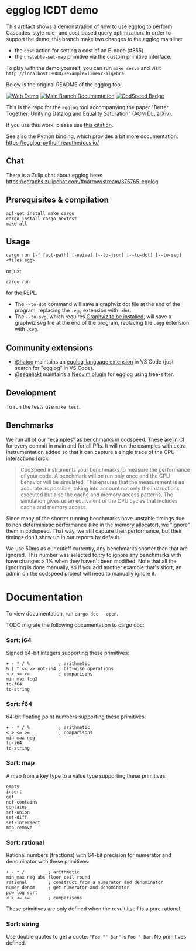 # egglog ICDT demo

This artifact shows a demonstration of how to use egglog to perform Cascades-style rule- and cost-based query optimization.
In order to support the demo, this branch make two changes to the egglog mainline:

- the `cost` action for setting a cost of an E-node (#355).
- the `unstable-set-map` primitive via the custom primitive interface.

To play with the demo yourself, you can run `make serve` and visit `http://localhost:8080/?example=linear-algebra`

Below is the original README of the egglog tool.

<a href="https://egraphs-good.github.io/egglog/">
    <img alt="Web Demo" src="https://img.shields.io/badge/-web demo-blue"></a>
<a href="https://egraphs-good.github.io/egglog/docs/egglog">
    <img alt="Main Branch Documentation" src="https://img.shields.io/badge/docs-main-blue"></a>
<a href="https://codspeed.io/egraphs-good/egglog">
    <img src="https://img.shields.io/endpoint?url=https://codspeed.io/badge.json" alt="CodSpeed Badge"/></a>

This is the repo for the `egglog` tool accompanying the paper
  "Better Together: Unifying Datalog and Equality Saturation"
  ([ACM DL](https://dl.acm.org/doi/10.1145/3591239), [arXiv](https://arxiv.org/abs/2304.04332)).

If you use this work, please use [this citation](./CITATION.bib).

See also the Python binding, which provides a bit more documentation:
https://egglog-python.readthedocs.io/

## Chat

There is a Zulip chat about egglog here:
https://egraphs.zulipchat.com/#narrow/stream/375765-egglog

## Prerequisites & compilation

```
apt-get install make cargo
cargo install cargo-nextest
make all
```


## Usage

```
cargo run [-f fact-path] [-naive] [--to-json] [--to-dot] [--to-svg] <files.egg>
```

or just

```
cargo run
```

for the REPL.

* The `--to-dot` command will save a graphviz dot file at the end of the program, replacing the `.egg` extension with `.dot`.
* The `--to-svg`, which requires [Graphviz to be installed](https://graphviz.org/download/), will save a graphviz svg file at the end of the program, replacing the `.egg` extension with `.svg`.


## Community extensions

* [@hatoo](https://github.com/hatoo) maintains an [egglog-language extension](https://marketplace.visualstudio.com/items?itemName=hatookov.egglog-language) in VS Code (just search for "egglog" in VS Code).
* [@segeljakt](https://github.com/segeljakt) maintains a [Neovim plugin](https://github.com/segeljakt/tree-sitter-egg) for egglog using tree-sitter.

## Development

To run the tests use `make test`.

## Benchmarks

We run all of our "examples" [as benchmarks in codspeed](https://codspeed.io/egraphs-good/egglog). These are in CI
for every commit in main and for all PRs. It will run the examples with extra instrumentation added so that it can
capture a single trace of the CPU interactions ([src](https://docs.codspeed.io/features/understanding-the-metrics/)):

> CodSpeed instruments your benchmarks to measure the performance of your code. A benchmark will be run only once and the CPU behavior will be simulated. This ensures that the measurement is as accurate as possible, taking into account not only the instructions executed but also the cache and memory access patterns. The simulation gives us an equivalent of the CPU cycles that includes cache and memory access.

Since many of the shorter running benchmarks have unstable timings due to non deterministic performance ([like in the memory allocator](https://github.com/oxc-project/backlog/issues/89)),
we ["ignore"](https://docs.codspeed.io/features/ignoring-benchmarks/) them in codspeed. That way, we still
capture their performance, but their timings don't show up in our reports by default.

We use 50ms as our cutoff currently, any benchmarks shorter than that are ignored. This number was selected to try to ignore
any benchmarks with have changes > 1% when they haven't been modified. Note that all the ignoring is done manually,
so if you add another example that's short, an admin on the codspeed project will need to manually ignore it.

# Documentation

To view documentation, run `cargo doc --open`.



TODO migrate the following documentation to cargo doc:
### Sort: i64

Signed 64-bit integers supporting these primitives:

```
+ - * / %           ; arithmetic
& | ^ << >> not-i64 ; bit-wise operations
< > <= >=           ; comparisons
min max log2
to-f64
to-string
```

### Sort: f64

64-bit floating point numbers supporting these primitives:

```
+ - * / %           ; arithmetic
< > <= >=           ; comparisons
min max neg
to-i64
to-string
```

### Sort: map

A map from a key type to a value type supporting these primitives:

```
empty
insert
get
not-contains
contains
set-union
set-diff
set-intersect
map-remove
```

### Sort: rational

Rational numbers (fractions) with 64-bit precision for numerator and denominator with these primitives:

```
+ - * /         ; arithmetic
min max neg abs floor ceil round
rational        ; construct from a numerator and denominator
numer denom     ; get numerator and denominator
pow log sqrt
< > <= >=       ; comparisons
```

These primitives are only defined when the result itself is a pure rational.

### Sort: string

Use double quotes to get a quote: `"Foo "" Bar"` is `Foo " Bar`.
No primitives defined.
